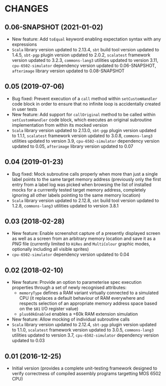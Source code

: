 CHANGES
=======

0.06-SNAPSHOT (2021-01-02)
--------------------------

* New feature: Add `toEqual` keyword enabling expectation syntax with any expressions
* `Scala` library version updated to 2.13.4, `sbt` build tool version updated to 1.4.5, `sbt-pgp` plugin version updated to 2.0.2, `scalatest` framework version updated to 3.2.3, `commons-lang3` utilities updated to version 3.11, `cpu-6502-simulator` dependency version updated to 0.06-SNAPSHOT, `afterimage` library version updated to 0.08-SNAPSHOT

0.05 (2019-07-06)
-----------------

* Bug fixed: Prevent execution of a `call` method within `setCustomHandler` code block in order to ensure that no infinite loop is accidentally created in user tests
* New feature: Add support for `callOriginal` method to be called within `setCustomHandler` code block, which executes an original subroutine implementation from within its mocked version
* `Scala` library version updated to 2.13.0, `sbt-pgp` plugin version updated to 1.1.1, `scalatest` framework version updated to 3.0.8, `commons-lang3` utilities updated to version 3.9, `cpu-6502-simulator` dependency version updated to 0.05, `afterimage` library version updated to 0.07

0.04 (2019-01-23)
-----------------

* Bug fixed: Mock subroutine calls properly when more than just a single label points to the same target memory address (previously only the first entry from a label log was picked when browsing the list of installed mocks for a currrently tested target memory address, completely ignoring all other labels pointing to the same memory location)
* `Scala` library version updated to 2.12.8, `sbt` build tool version updated to 1.2.8, `commons-lang3` utilities updated to version 3.8.1

0.03 (2018-02-28)
-----------------

* New feature: Enable screenshot capture of a presently displayed screen as well as a screen from an arbitrary memory location and save it as a _PNG_ file (currently limited to `HiRes` and `MultiColour` graphic modes, optionally including all visible sprites)
* `cpu-6502-simulator` dependency version updated to 0.04

0.02 (2018-02-10)
-----------------

* New feature: Provide an option to parameterise spec execution properties through a set of newly recognised attributes:
  * `memoryType` defines a RAM variant virtually connected to a simulated CPU (it replaces a default behaviour of RAM everywhere and respects selection of an appropriate memory address space based on the `$01` I/O register value)
  * `plus60kEnabled` enables a +60k RAM extension simulation
* New feature: Allow mocking of individual subroutine calls
* `Scala` library version updated to 2.12.4, `sbt-pgp` plugin version updated to 1.1.0, `scalatest` framework version updated to 3.0.5, `commons-lang3` utilities updated to version 3.7, `cpu-6502-simulator` dependency version updated to 0.03

0.01 (2016-12-25)
-----------------

* Initial version (provides a complete unit-testing framework designed to verify correctness of compiled assembly programs targetting MOS 6502 CPU)
